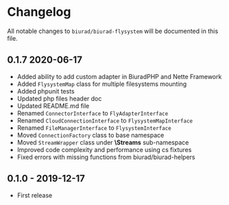 # Changelog

All notable changes to `biurad/biurad-flysystem` will be documented in this file.

## 0.1.7 2020-06-17

- Added ability to add custom adapter in BiuradPHP and Nette Framework
- Added `FlysystemMap` class for multiple filesystems mounting
- Added phpunit tests
- Updated php files header doc
- Updated README.md file
- Renamed `ConnectorInterface` to `FlyAdapterInterface`
- Renamed `CloudConnectionInterface` to `FlysystemMapInterface`
- Renamed `FileManagerInterface` to `FlysystemInterface`
- Moved `ConnectionFactory` class to base namespace
- Moved `StreamWrapper` class under **\Streams** sub-namespace
- Improved code complexity and performance using cs fixtures
- Fixed errors with missing functions from biurad/biurad-helpers

## 0.1.0 - 2019-12-17

- First release
